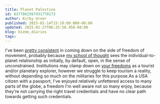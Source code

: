 ```yaml
---
title: Planet Palestine
id: 6377862567431770173
author: Kirby Urner
published: 2025-02-14T15:19:00.000-08:00
updated: 2025-02-27T06:25:58.458-08:00
blog: bizmo_diaries
tags: 
---
```


[](https://www.flickr.com/photos/kirbyurner/54326834622/in/dateposted/)

I've been [pretty consistent](https://controlroom.blogspot.com/2025/02/free-range-humans.html) in coming down on the side of freedom of movement, probably because [my school of thought](https://groups.io/g/synergeo/message/2961) sees the individual-to-planet relationship as initially, by default, open, in the sense of unconstrained. Institutions may clamp down on [your freedoms](https://controlroom.blogspot.com/2024/08/colluding-on-confinement.html) as a tourist and/or planetary explorer, however we struggle to keep tourism a reality, without depending so much on the militaries for this purpose.As a USA citizen with a passport, I've enjoyed relatively unfettered access to many parts of the globe, a freedom I'm well aware not so many enjoy, because they're not carrying the right travel credentials and have no clear path towards getting such credentials.

[](https://www.flickr.com/photos/kirbyurner/54328205678/in/dateposted/)